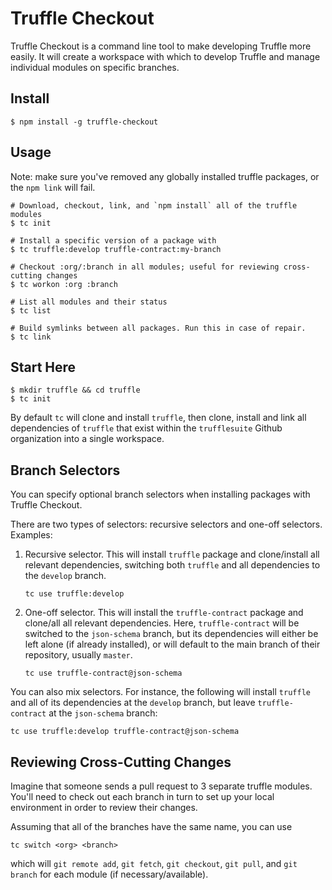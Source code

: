 # Truffle Checkout

Truffle Checkout is a command line tool to make developing Truffle more easily. It will create a workspace with which to develop Truffle and manage individual modules on specific branches.

## Install

```
$ npm install -g truffle-checkout
```

## Usage

Note: make sure you've removed any globally installed truffle packages, or the `npm link` will fail.

```
# Download, checkout, link, and `npm install` all of the truffle modules
$ tc init

# Install a specific version of a package with
$ tc truffle:develop truffle-contract:my-branch

# Checkout :org/:branch in all modules; useful for reviewing cross-cutting changes
$ tc workon :org :branch

# List all modules and their status
$ tc list

# Build symlinks between all packages. Run this in case of repair.
$ tc link
```

## Start Here

```
$ mkdir truffle && cd truffle
$ tc init
```

By default `tc` will clone and install `truffle`, then clone, install and link all dependencies of `truffle` that exist within the `trufflesuite` Github organization into a single workspace.

## Branch Selectors

You can specify optional branch selectors when installing packages with Truffle Checkout.

There are two types of selectors: recursive selectors and one-off selectors. Examples:

1. Recursive selector. This will install `truffle` package and clone/install all relevant dependencies, switching both `truffle` and all dependencies to the `develop` branch.

    ```
    tc use truffle:develop
    ```

2. One-off selector. This will install the `truffle-contract` package and clone/all all relevant dependencies. Here, `truffle-contract` will be switched to the `json-schema` branch, but its dependencies will either be left alone (if already installed), or will default to the main branch of their repository, usually `master`.

    ```
    tc use truffle-contract@json-schema
    ```

You can also mix selectors. For instance, the following will install `truffle` and all of its dependencies at the `develop` branch, but leave `truffle-contract` at the `json-schema` branch:

```
tc use truffle:develop truffle-contract@json-schema
```

## Reviewing Cross-Cutting Changes

Imagine that someone sends a pull request to 3 separate truffle modules. You'll need to check out each branch in turn to set up your local environment in order to review their changes.

Assuming that all of the branches have the same name, you can use

```
tc switch <org> <branch>
```

which will `git remote add`, `git fetch`, `git checkout`, `git pull`, and `git branch` for each module (if necessary/available).

